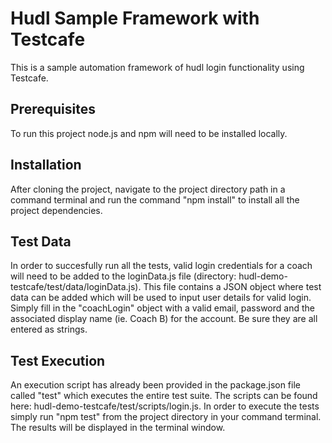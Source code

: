 # Hudl Sample Framework with Testcafe #
This is a sample automation framework of hudl login functionality using Testcafe.

## Prerequisites ##
To run this project node.js and npm will need to be installed locally.

## Installation ##
After cloning the project, navigate to the project directory path in a command terminal and run the command "npm install" to install all the project dependencies.

## Test Data ##
In order to succesfully run all the tests, valid login credentials for a coach will need to be added to the loginData.js file (directory: hudl-demo-testcafe/test/data/loginData.js). This file contains a JSON object where test data can be added which will be used to input user details for valid login. Simply fill in the "coachLogin" object with a valid email, password and the associated display name (ie. Coach B) for the account. Be sure they are all entered as strings.

## Test Execution ##
An execution script has already been provided in the package.json file called "test" which executes the entire test suite. The scripts can be found here: hudl-demo-testcafe/test/scripts/login.js. In order to execute the tests simply run "npm test" from the project directory in your command terminal. The results will be displayed in the terminal window.
